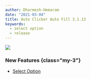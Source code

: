 ```yaml
---
author: Dharmesh-Hemaram
date: "2021-03-04"
title: Auto Clicker Auto Fill 3.1.13
keywords:
  - select option
  - release
---
```


<img src="https://getautoclicker.com/docs/3.x/assets/img/select-option.png" class="d-block"/>

### New Features {class="my-3"}
* [Select Option](https://getautoclicker.com/docs/3.x/action/value/#select-option)